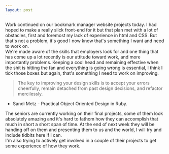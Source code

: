 ```yaml
---
layout: post
---
```

Work continued on our bookmark manager website projects today.  I had hoped to make a really slick front-end for it but that plan met with a lot of obstacles, first and foremost my lack of experience in html and CSS.  But that's not a problem, it's good I now know that's something I want and need to work on.  
We're made aware of the skills that employers look for and one thing that has come up a lot recently is our attitude toward work, and more importantly problems.  Keeping a cool head and remaining effective when the shit is hitting the fan and everything is going wrong is essential, I think I tick those boxes but again, that's something I need to work on improving.  

>The key to improving your design skills is to accept your errors cheerfully, remain detached from past design decisions, and refactor mercilessly.

- Sandi Metz - Practical Object Oriented Design in Ruby.

<!--more-->

The seniors are currently working on their final projects, some of them look absolutely amazing and it's hard to fathom how they can accomplish that much in short a short span of time.  At the end of next week they will be handing off on them and presenting them to us and the world, I will try and include tidbits here if I can.  
I'm also trying to actively get involved in a couple of their projects to get some experience of how they work.
